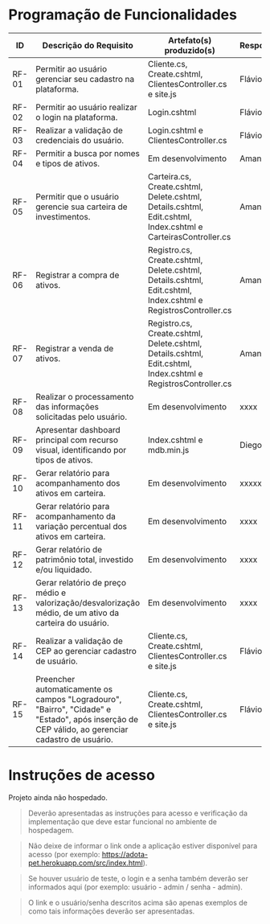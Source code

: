 # Programação de Funcionalidades

|ID    | Descrição do Requisito  | Artefato(s) produzido(s) | Responsável(eis) |
|------|-----------------------------------------|----|----|
|RF-01| Permitir ao usuário gerenciar seu cadastro na plataforma. | Cliente.cs, Create.cshtml, ClientesController.cs e site.js| Flávio / Ronald|
|RF-02| Permitir ao usuário realizar o login na plataforma. | Login.cshtml |Flávio / Ronald|
|RF-03| Realizar a validação de credenciais do usuário. | Login.cshtml e ClientesController.cs |Flávio / Ronald|
|RF-04| Permitir a busca por nomes e tipos de ativos. | Em desenvolvimento | Amanda|
|RF-05| Permitir que o usuário gerencie sua carteira de investimentos. | Carteira.cs, Create.cshtml, Delete.cshtml, Details.cshtml, Edit.cshtml, Index.cshtml e CarteirasController.cs|Amanda|
|RF-06| Registrar a compra de ativos. | Registro.cs,  Create.cshtml, Delete.cshtml, Details.cshtml, Edit.cshtml, Index.cshtml e RegistrosController.cs|Amanda|
|RF-07| Registrar a venda de ativos. | Registro.cs,  Create.cshtml, Delete.cshtml, Details.cshtml, Edit.cshtml, Index.cshtml e RegistrosController.cs |Amanda|
|RF-08| Realizar o processamento das informações solicitadas pelo usuário. | Em desenvolvimento | xxxx |
|RF-09| Apresentar dashboard principal com recurso visual, identificando por tipos de ativos. | Index.cshtml e mdb.min.js |Diego / Pedro|
|RF-10| Gerar relatório para acompanhamento dos ativos em carteira. | Em desenvolvimento | xxxxx |
|RF-11| Gerar relatório para acompanhamento da variação percentual dos ativos em carteira. | Em desenvolvimento | xxxx |
|RF-12| Gerar relatório de patrimônio total, investido e/ou liquidado. | Em desenvolvimento | xxxx |
|RF-13| Gerar relatório de preço médio e valorização/desvalorização médio, de um ativo da carteira do usuário. | Em desenvolvimento | xxxx |
|RF-14| Realizar a validação de CEP ao gerenciar cadastro de usuário. | Cliente.cs, Create.cshtml, ClientesController.cs e site.js | Flávio |
|RF-15| Preencher automaticamente os campos "Logradouro", "Bairro", "Cidade" e "Estado", após inserção de CEP válido, ao gerenciar cadastro de usuário. | Cliente.cs, Create.cshtml, ClientesController.cs e site.js | Flávio |

# Instruções de acesso

Projeto ainda não hospedado.
>Deverão apresentadas as instruções para acesso e verificação da implementação que deve estar funcional no ambiente de hospedagem.

>Não deixe de informar o link onde a aplicação estiver disponível para acesso (por exemplo: https://adota-pet.herokuapp.com/src/index.html).

>Se houver usuário de teste, o login e a senha também deverão ser informados aqui (por exemplo: usuário - admin / senha - admin).

>O link e o usuário/senha descritos acima são apenas exemplos de como tais informações deverão ser apresentadas.

